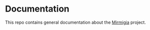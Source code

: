 # Documentation

This repo contains general documentation about the [Mirmigia](https://github.com/mirmigia) project.
